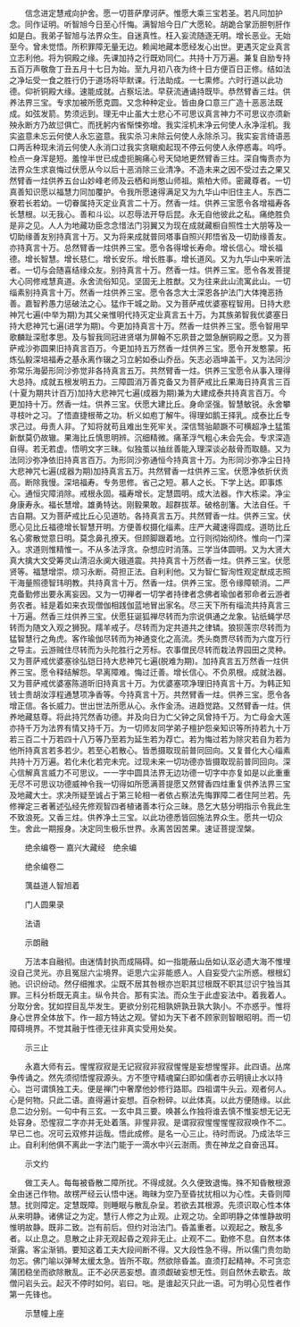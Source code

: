 <!-- { "loadSidebar": true } -->
　　信念进定慧戒向护舍。愿一切菩萨摩诃萨。惟愿大乘三宝若圣。若凡同加护念。同作证明。听智旭今日至心忏悔。满智旭今日广大愿轮。胡跪合掌沥胆刳肝作如是白。我弟子智旭与法界众生。自迷真性。枉入妄流随逐无明。增长恶业。无始至今。曾未觉悟。所积罪障无量无边。赖闻地藏本愿经发心出世。更遇灭定业真言立志利他。将为铜殿之缘。先课加持之行既劝同仁。共持十万万遍。兼复自励专持五百万声敬詹丁丑五月十七日为始。至九月初八夜为终十日方便百日正修。结如法之净坛受一食之胜行仍于道场将毕默课。行法助成。一七熏修。六时行道以此功德。仰祈铜殿大缘。速能成就。占察坛法。早获流通诵持既毕。恭然臂香三炷。供养法界三宝。专求加被所愿克圆。又念种种定业。皆由身口意三广造十恶恶法既成。如弦发箭。势须远到。理无中止虽大士悲心不可思议真言神力不可思议亦须新殃永断方乃故愆俱亡。而抚躬内省惭悚弥增。我实淫机未净云何使人永净淫机。我实盗意未忘云何使人永忘盗意。我实杀习未除云何使人永除杀习。我实妄言绮语恶口两舌种现未消云何使人永消口过我实贪瞋痴起现不停云何使人永停惑毒。呜呼。检点一身浑是短。羞惶半世已成虚扼腕痛心号天恸地更然臂香三炷。深自悔责亦为法界众生求哀悔过伏愿从今以后十恶消除三业清净。不造未来之因不受过去之果又然臂香一炷供养五台山妙峰老师及云栖和尚憨山师祖。紫柏大师。密藏尊者。一切真善知识愿以福慧力同加覆护。令我所愿速得满足又为九华山中旧住主人。东西二寮若长若幼。一切眷属持灭定业真言二十万。然香一炷。供养三宝愿令各增福寿各长慧根。以无我心。善和斗讼。以忍辱法开导后昆。永无自他彼此之私。痛绝胜负是非之见。人人为地藏功臣念念惜法门羽翼又为现在成就藏橱自照性士大朋等及一切助缘善友别持真言十万。又为将来成就普同塔事自照兴邦悟省及一切助缘善友。亦持真言十万。总然臂香一炷供养三宝。愿令各得增长寿命。增长信心。增长福德。增长智慧。增长慈仁。增长安乐。增长胜事。增长道风。又为九华山中来听法者。一切与会随喜结缘众友。别持真言十万。然香一炷。供养三宝。愿令各发菩提大心同修戒慧真道。永舍流俗知见。坚固无上胜猷。又为往来此山流寓此山。一切缁素别持真言十万。然香一炷供养三宝。愿令各念大士深恩各护法门大体掩恶扬善。嘉智矜愚力惩破法之心。猛作干城之助。又为菩萨戒优婆塞程智用。日持大悲神咒七遍(中举为期)为其父亲惟明代持灭定业真言五十万。为其族弟智我优婆塞日持大悲神咒七遍(进学为期)。今更加持真言十万。然香一炷供养三宝。愿令智用早歌麟趾深慰孝思。及与智我同冠进贤堪为屏翰不忘夙昔之盟急酬铜殿之愿。又为菩萨戒沙弥圆果旧持真言百万。今更加持五万然香一炷供养三宝。愿令开发憨蒙。拓炼弘毅深培福寿之基永离作辍之习立躬如泰山乔岳。矢志必涵坤盖干。又为法同沙弥常乐海晏形同沙弥觉非各持真言五万。共然臂香一炷。供养三宝愿令从事入理得大总持。成就五根发明五力。三障圆消万善克备又为菩萨戒比丘果海日持真言三百(十夏为期共计百万)加持大悲神咒七遍(成器为期)兼为大建成泰共持真言百万。今更加持十万。然香一炷。供养三宝。伏愿大建比丘。身命坚强。智慧敏锐。永舍攀寻枝叶之习。了悟直捷根蒂之功。析义如庖丁解牛。得理如鹅王择乳。成泰比丘专求己过。毋责人非。了知将就苟且难出生死牢关。深信驽骀颠蹶不可横超净土猛策新猷莫仍故辙。果海比丘慎思明辨。沉细精微。痛革浮气粗心未会先会。专求深造自得。若无若虚。悟明文字三昧。似独茧以抽丝善能入理深谈必敲骨而取髓。又为法同沙弥净依旧持真言百万。为形同沙弥通恒今持真言十万。为形同沙弥净尘日持大悲神咒七遍(成器为期)加持真言五万。共然臂香一炷供养三宝。伏愿净依折伏贡高。断除我慢。深培福寿。专务思修。省己之短。慕人之长。下学上达。即事炼心。通恒灾障消除。戒根永固。福寿增长。定慧圆明。成大法器。作大栋梁。净尘身康寿永。福长慧增。雄勇特达。刚毅果敢。超群拔萃。破格剖籓。大法自任。千古自期。又为菩萨戒比丘心见道昉。各持真言五万。共然臂香一炷。供养三宝。伏愿心见比丘福德增长智慧开明。方便善权摄化缁素。庄严大藏速得圆成。道昉比丘名心雾散觉意日明。莫念鼻孔撩天。但顾脚跟着地。立行则彻始彻终。惟向一门深入。求道则惟精惟一。不从多法浮贪。杂想应时消落。三学当体圆明。又为大贤大真大擒大文受筹灵山清沼永阒大硪道震。共持真言十万然香一炷。供养三宝。伏愿贤等。福慧增崇。烦习永断。荷担正法。自利利他。又为智仁智洵性观定猷成志照干海量照德智玮明教。共持真言十万。然香一炷。供养三宝。愿令缘障顿消。二严克备勤修出要永离妄因。又为一切禅者一切学者持律者念佛者瑜伽者邪命者云游者务农者。絓是着如来衣现僧伽相践伽蓝地冒出家名。尽三天下所有缁流共持真言三十万遍。然香三炷供养三宝。伏愿狂诞狐禅尽转而为宗说俱通之龙象。钻纸蝇学尽转而为随文入观之狮猊。羺羊戒子。尽转而为定共道共之律辚。狼狈莲宗尽转而为猛智慧行之角虎。客作瑜伽尽转而为神通变化之高流。秃头商贾尽转而为六度万行之导主。云游贼住尽转而为头陀胜行之芳标。农事僧民尽转而栽法界园田之灵种。又为菩萨戒优婆塞徐弘铠日持大悲神咒七遍(脱难为期)。加持真言五万然香一炷供养三宝。愿令释结解怨。早离障难。悔过迁善。增长信心。不负夙根。成就法器。又为菩萨戒优婆塞陈道昕旧持真言十万。为优婆塞项净理旧持真言十万。为韩正知钱士贵胡汝淳程通慧项净香等。今持真言十万。共然臂香一炷。供养三宝。愿令各增正信。各长威力。世出世法所愿从心。永作金汤。进趋觉路。又然臂香一炷。供养地藏慈尊。将此持咒然香功德。并及向日为亡父钟之凤曾持千万。为亡母金大莲亦持千万为法界有情又持千万。为一切师友同学弟子檀护怨亲知识等所持若九十万若三百二十万若四十八万等乃至若为延生若为荐亡。若为悔过若为除灾若自为若为他所持真言若多若少。若至心若散心。皆悉摄取现前普同回向。又复普化大心缁素共持十万万遍。若化未化若完未完。过现未来一切功德亦皆摄取现前普同回向。深心信解真言威力不可思议。一一字中圆具法界无边功德一切字中亦复如是以此重重无尽不可思议功德威神令我一切得如所愿满菩提愿又然臂香四炷重复供养法界三宝及地藏大士。求决所疑至诚占于第三轮相一者依占察法先悔罪障二者住阿兰若。先修禅定三者著述弘经先修观智四者植诸善本行众三昧。恳乞大慈分明指示令我此生不致浪死。又香三炷。供养净土三宝。以此功德悉皆回施法界众生。愿共一切众生。舍此一期报身。决定同生极乐世界。永离苦因苦果。速证菩提涅槃。

　　绝余编卷一
嘉兴大藏经　绝余编


　　绝余编卷二

　　蕅益道人智旭着

　　门人圆果录

　　法语

　　示朗融

　　万法本自融彻。由迷情封执而成隔碍。如一指能蔽山岳如认沤必遗大海不惟埋没自己灵光。亦且冤屈六尘境界。讵思六尘非能惑人。人自妄受六尘所惑。根根幻驰。识识纷动。然仔细推求。尘既不居其咎根亦岂职其愆根既不职其愆识宁独当其罪。三科分析既无真主。纵令共合。那有实法。而众生于此虚妄法中。着我着人。分取分舍。犹如捏目乱华发生。更欲分别花相孰妍孰丑孰大孰小。不亦惑乎。惟将身心世界全体放下。作一超方特达之观。譬如为天下者不顾家则智眼昭明。而一切障碍境界。不觉其融于性德无往非真实受用处矣。

　　示三止

　　永嘉大师有云。惺惺寂寂是无记寂寂非寂寂惺惺是妄想惺惺非。此四语。丛席争传诵之。然先须彻悟惺寂源头。方不堕守精魂窠臼即如儒者亦云明镜止水以持心。岂可谓慎独工夫。便是禅门中奢摩他妙修行路耶。四祖谓牛头云。观者何人。心是何物。只此二语。直得遍计妄想。百杂粉碎。以此体真。以此方便随缘。以此息二边分别。一句中有三玄。一玄中具三要。唤甚么作独将谁去慎不惟妄想无记无处容身。恐惺寂二字亦并无处着落。非惺非寂。是谓寂寂惺惺惺惺寂寂唤作不二。早已二也。况可云双修并运哉。悟此成修。是名一心三止。待时而说。乃成法华三止。自利利他俱不离此一字法门能于一滴水中兴云澍雨。贵在神龙之自奋迅耳。

　　示文约

　　做工夫人。每每被昏散二障所扰。不得成就。久久便致退悔。殊不知昏散根源全由迷己作物。故楞严经云认悟中迷。晦昧为空乃至昏扰扰相以为心性。夫昏则障慧。扰则障定。定慧既障。则睡眠与散乱杂呈。若欲去其根源。先须识取心性本体从来明静。诸佛证之为定。慧行人修之为止观。止观之功。全即明静之体惟静故明惟明故静。既非二致。岂有前后。但约对治法门。昏盖重者。以观起之。散乱多者。以止息之。息散之止非无观起昏之观非无止。止观不二。勤修不息。自然本体渐露。客尘渐销。要知这着工夫大段间断不得。又大段性急不得。所以儒门贵勿助勿忘。佛门喻以弹琴太缓太急。皆所不取。然欲除昏盖。直须打起精神。不可贪恋蒲团稳坐而欲除散乱。正不必厌恶妄想。直须觑破妄想无性。则自然休去歇去。故僧问岩头云。起灭不停时如何。岩曰。咄。是谁起灭只此一语。可为明心见性者作第一先锋也。

　　示慧幢上座

